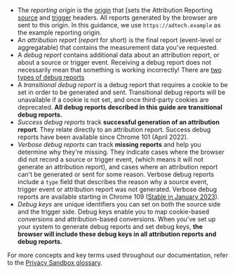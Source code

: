 - The _reporting origin_ is the [origin](https://web.dev/same-site-same-origin/#origin)
  that [sets the Attribution Reporting [source](/docs/privacy-sandbox/attribution-reporting/register-attribution-source/) and [trigger](/docs/privacy-sandbox/attribution-reporting/register-attribution-trigger/) headers.
  All reports generated by the browser are sent to this origin. In this guidance,
  we use `https://adtech.example` as the example reporting origin.
- An _attribution report_ (_report_ for short) is the final report (event-level or
  aggregatable) that contains the measurement data you've requested.
- A _debug report_ contains additional data about an attribution report, or about
  a source or trigger event. Receiving a debug report does not necessarily mean that
  something is working incorrectly! There are [two types of debug reports](#debug-report-types)
- A _transitional debug report_ is a debug report that requires a cookie to be
  set in order to be generated and sent. Transitional debug reports will be
  unavailable if a cookie is not set, and once third-party cookies are deprecated.
  **All debug reports described in this guide are transitional debug reports.**
- _Success debug reports_ track **successful generation of an attribution report**.
  They relate directly to an attribution report. Success debug reports have been
  available since Chrome 101 (April 2022).
- _Verbose debug reports_ can track **missing reports** and help you determine why
  they're missing. They indicate cases where the browser did not record a source
  or trigger event, (which means it will not generate an attribution report), and
  cases where an attribution report can't be generated or sent for some reason.
  Verbose debug reports include a `type` field that describes the reason why a source
  event, trigger event or attribution report was not generated. Verbose debug
  reports are available starting in Chrome 109
  ([Stable in January 2023](https://chromiumdash.appspot.com/schedule)).
- _Debug keys_ are unique identifiers you can set on both the source side and the
  trigger side. Debug keys enable you to map cookie-based conversions and
  attribution-based conversions. When you've set up your system to generate
  debug reports and set debug keys, **the browser will include these debug keys
  in all attribution reports and debug reports.**

For more concepts and key terms used throughout our documentation, refer to
the [Privacy Sandbox glossary](/docs/privacy-sandbox/glossary/).

